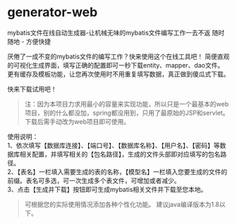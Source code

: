 # generator-web

mybatis文件在线自动生成器-让机械无味的mybatis文件编写工作一去不返
随时随地 - 方便快捷

厌倦了一成不变的mybatis文件的编写工作？快来使用这个在线工具吧！
简便直观的可视化生成界面，填写正确的配置即可一秒下载entity、mapper、dao文件。更有缓存及模板功能，让您再次使用时不用重复填写数据，真正做到傻瓜式下载。

快来下载试用吧！

> 注：因为本项目力求用最小的容量来实现功能，所以只是一个最基本的web项目，别的什么都没加，spring都没用到，只用了最原始的JSP和servlet。下载后需手动改为web项目即可使用。



使用说明：  
1、依次填写【数据库连接】、【端口号】、【数据库名称】、【用户名】、【密码】等数据库相关配置，并填写相关的【包名路径】，生成的文件头部即对应填写的包名路径。  
2、【表名】一栏填入需要生成的表的名称，【模型名】一栏填入您要生成的文件的前缀。表名可多选，可一次生成多个表文件，可增加或者减少。  
3、点击【生成并下载】按钮即可生成mybatis相关文件并下载至您本地。  

>  可根据您的实际使用情况添加各种个性化功能。
>  建议java编译版本为1.8以下。
